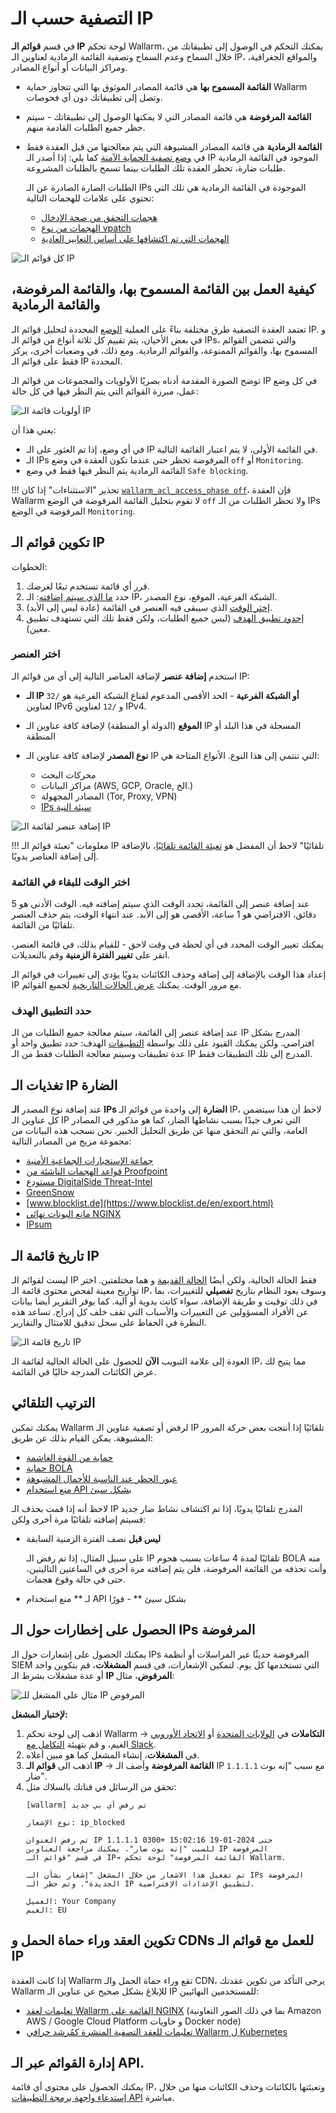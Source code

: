 # التصفية حسب الـ IP

في قسم **قوائم الـ IP** لوحة تحكم Wallarm، يمكنك التحكم في الوصول إلى تطبيقاتك من خلال السماح وعدم السماح وتصفية القائمة الرمادية لعناوين الـ IP، والمواقع الجغرافية، ومراكز البيانات أو أنواع المصادر.

* **القائمة المسموح بها** هي قائمة المصادر الموثوق بها التي تتجاوز حماية Wallarm وتصل إلى تطبيقاتك دون أي فحوصات.
* **القائمة المرفوضة** هي قائمة المصادر التي لا يمكنها الوصول إلى تطبيقاتك - سيتم حظر جميع الطلبات القادمة منهم.
* **القائمة الرمادية** هي قائمة المصادر المشبوهة التي يتم معالجتها من قبل العقدة فقط في [وضع تصفية الحماية الآمنة](../../admin-en/configure-wallarm-mode.md) كما يلي: إذا أصدر الـ IP الموجود في القائمة الرمادية طلبات ضارة، تحظر العقدة تلك الطلبات بينما تسمح بالطلبات المشروعة.

    الطلبات الضارة الصادرة عن الـ IPs الموجودة في القائمة الرمادية هي تلك التي تحتوي على علامات للهجمات التالية:

    * [هجمات التحقق من صحة الإدخال](../../attacks-vulns-list.md#input-validation-attacks)
    * [الهجمات من نوع vpatch](../rules/vpatch-rule.md)
    * [الهجمات التي تم اكتشافها على أساس التعابير العادية](../rules/regex-rule.md)

![كل قوائم الـ IP](../../images/user-guides/ip-lists/ip-lists-home-apps.png)

## كيفية العمل بين القائمة المسموح بها، والقائمة المرفوضة، والقائمة الرمادية

تعتمد العقدة التصفية طرق مختلفة بناءً على العملية [الوضع](../../admin-en/configure-wallarm-mode.md) المحددة لتحليل قوائم الـ IP. و في بعض الأحيان، يتم تقييم كل ثلاثة أنواع من قوائم الـ IPs، والتي تتضمن القوائم المسموح بها، والقوائم الممنوعة، والقوائم الرمادية. ومع ذلك، في وضعيات أخرى، يركز فقط على قوائم الـ IP المحددة.

توضح الصورة المقدمة أدناه بصريًا الأولويات والمجموعات من قوائم الـ IP في كل وضع عمل، مبرزة القوائم التي يتم النظر فيها في كل حالة:

![أولويات قائمة الـ IP](../../images/user-guides/ip-lists/ip-lists-priorities.png)

يعني هذا أن:

* في أي وضع، إذا تم العثور على الـ IP في القائمة الأولى، لا يتم اعتبار القائمة التالية.
* الـ IPs المرفوضة تحظر حتى عندما تكون العقدة في وضع `off` أو `Monitoring`.
* القائمة الرمادية يتم النظر فيها فقط في وضع `Safe blocking`.

!!! تحذير "الاستثناءات"
    إذا كان [`wallarm_acl_access_phase off`](../../admin-en/configure-parameters-en.md#wallarm_acl_access_phase)، فإن العقدة Wallarm لا تقوم بتحليل القائمة المرفوضة في الوضع `off` ولا تحظر الطلبات من الـ IPs المرفوضة في الوضع `Monitoring`.

## تكوين قوائم الـ IP

الخطوات:

1. قرر أي قائمة تستخدم تبعًا لغرضك.
1. حدد [ما الذي سيتم إضافته](#select-object): الـ IP، الشبكة الفرعية، الموقع، نوع المصدر.
1. [إختر الوقت](#select-time-to-stay-in-list) الذي سيبقى فيه العنصر في القائمة (عادة ليس إلى الأبد).
1. [إحدود تطبيق الهدف](#limit-by-target-application) (ليس جميع الطلبات، ولكن فقط تلك التي تستهدف تطبيق معين).

### اختر العنصر

استخدم **إضافة عنصر** لإضافة العناصر التالية إلى أي من قوائم الـ IP:

* **الـ IP أو الشبكة الفرعية** - الحد الأقصى المدعوم لقناع الشبكة الفرعية هو `/32` لعناوين IPv6 و `/12` لعناوين IPv4.

* **الموقع** (الدولة أو المنطقة) لإضافة كافة عناوين الـ IP المسجلة في هذا البلد أو المنطقة
* **نوع المصدر** لإضافة كافة عناوين الـ IP التي تنتمي إلى هذا النوع. الأنواع المتاحة هي:

    * محركات البحث
    * مراكز البيانات (AWS, GCP, Oracle, الخ.)
    * المصادر المجهولة (Tor, Proxy, VPN)
    * [IPs سيئة النية](#malicious-ip-feeds)

![إضافة عنصر لقائمة الـ IP](../../images/user-guides/ip-lists/add-ip-to-list.png)

!!! معلومات "تعبئة قوائم الـ IP تلقائيًا"
    لاحظ أن المفضل هو [تعبئة القائمة تلقائيًا](#automatic-listing)، بالإضافة إلى إضافة العناصر يدويًا.

### اختر الوقت للبقاء في القائمة

عند إضافة عنصر إلى القائمة، تحدد الوقت الذي سيتم إضافته فيه. الوقت الأدنى هو 5 دقائق، الافتراضي هو 1 ساعة، الأقصى هو إلى الأبد. عند انتهاء الوقت، يتم حذف العنصر تلقائيًا من القائمة.

يمكنك تغيير الوقت المحدد في أي لحظة في وقت لاحق - للقيام بذلك، في قائمة العنصر، انقر على **تغيير الفترة الزمنية** وقم بالتعديلات.

إعداد هذا الوقت بالإضافة إلى إضافة وحذف الكائنات يدويًا يؤدي إلى تغييرات في قوائم الـ IP مع مرور الوقت. يمكنك [عرض الحالات التاريخية](#ip-list-history) لجميع القوائم.

### حدد التطبيق الهدف

عند إضافة عنصر إلى القائمة، سيتم معالجة جميع الطلبات من الـ IP المدرج بشكل افتراضي. ولكن يمكنك القيود على ذلك بواسطة [التطبيقات](../../user-guides/settings/applications.md) الهدف: حدد تطبيق واحد أو عدة تطبيقات وسيتم معالجة الطلبات فقط من الـ IP المدرج إلى تلك التطبيقات فقط.

## تغذيات الـ IP الضارة

عند إضافة نوع المصدر **الـ IPs الضارة** إلى واحدة من قوائم الـ IP، لاحظ أن هذا سيتضمن كل عناوين الـ IP التي تعرف جيدًا بسبب نشاطها الضار، كما هو مذكور في المصادر العامة، والتي تم التحقق منها عن طريق التحليل الخبير. نحن نسحب هذه البيانات من مجموعة مزيج من المصادر التالية:

* [جماعة الإستخبارات الجماعية الأمنية](http://cinsscore.com/list/ci-badguys.txt)
* [قواعد الهجمات الناشئة من Proofpoint](https://rules.emergingthreats.net/blockrules/compromised-ips.txt)
* [مستودع DigitalSide Threat-Intel](http://osint.digitalside.it/Threat-Intel/lists/latestips.txt)
* [GreenSnow](https://blocklist.greensnow.co/greensnow.txt)
* [www.blocklist.de](https://www.blocklist.de/en/export.html)
* [مانع البوتات نهائي NGINX](https://github.com/mitchellkrogza/nginx-ultimate-bad-bot-blocker/blob/master/_generator_lists/bad-ip-addresses.list)
* [IPsum](https://github.com/stamparm/ipsum)

## تاريخ قائمة الـ IP

ليست لقوائم الـ IP فقط الحالة الحالية، ولكن أيضًا [الحالة القديمة](#select-time-to-stay-in-list) و هما مختلفتين. اختر تواريخ معينة لفحص محتوى قائمة الـ IP، وسوف يعود النظام بتاريخ **تفصيلي** للتغييرات، بما في ذلك توقيت و طريقة الإضافة، سواء كانت يدوية أو آلية. كما يوفر التقرير أيضا بيانات عن الأفراد المسؤولين عن التغييرات والأسباب التي تقف خلف كل إدراج. تساعد هذه النظرة في الحفاظ على سجل تدقيق للامتثال والتقارير.

![تاريخ قائمة الـ IP](../../images/user-guides/ip-lists/ip-list-history.png)

العودة إلى علامة التبويب **الآن** للحصول على الحالة الحالية لقائمة الـ IP، مما يتيح لك عرض الكائنات المدرجة حاليًا في القائمة.

## الترتيب التلقائي

يمكنك تمكين Wallarm لرفض أو تصفية عناوين الـ IP تلقائيًا إذا أنتجت بعض حركة المرور المشبوهة. يمكن القيام بذلك عن طريق:

* [حماية من القوة الغاشمة](../../admin-en/configuration-guides/protecting-against-bruteforce.md)
* [حماية BOLA](../../admin-en/configuration-guides/protecting-against-bola.md)
* [عبور الحظر عند الناسبة للأحمال المشبوهة](../../admin-en/configuration-guides/protecting-with-thresholds.md)
* [منع استخدام API بشكل سيئ](../../about-wallarm/api-abuse-prevention.md#how-api-abuse-prevention-works)

لاحظ أنه إذا قمت بحذف الـ IP المدرج تلقائيًا يدويًا، إذا تم اكتشاف نشاط ضار جديد فسيتم إضافته تلقائيًا مرة أخرى ولكن:

* **ليس قبل** نصف الفترة الزمنية السابقة

    على سبيل المثال، إذا تم رفض الـ IP تلقائيًا لمدة 4 ساعات بسبب هجوم BOLA منه وأنت تحذفه من القائمة المرفوضة، فلن يتم إضافته مرة أخرى في الساعتين التاليتين، حتى في حالة وقوع هجمات.

* لـ ** منع استخدام API بشكل سيئ ** - فورًا

## الحصول على إخطارات حول الـ IPs المرفوضة

يمكنك الحصول على إشعارات حول الـ IPs المرفوضة حديثًا عبر المراسلات أو أنظمة SIEM التي تستخدمها كل يوم. لتمكين الإشعارات، في قسم **المشغلات**، قم بتكوين واحد أو عدة مشغلات بشرط الـ **IP المرفوض**، مثال:

![مثال على المشغل للـ IP المرفوض](../../images/user-guides/triggers/trigger-example4.png)

**لإختبار المشغل:**

1. اذهب إلى لوحة تحكم Wallarm → **التكاملات** في [الولايات المتحدة](https://us1.my.wallarm.com/integrations/) أو [الاتحاد الأوروبي](https://my.wallarm.com/integrations/) الغيم، و قم بتهيئة [التكامل مع Slack](../../user-guides/settings/integrations/slack.md).
1. في **المشغلات**، إنشاء المشغل كما هو مبين أعلاه.
1. اذهب الى **قوائم الـ IP** → **القائمة المرفوضة** وأضف الـ IP `1.1.1.1` مع سبب "إنه بوت ضار".
1. تحقق من الرسائل في قناتك بالسلاك مثل:
    ```
    [wallarm] تم رفض آي بي جديد
    
    نوع الإشعار: ip_blocked

    تم رفض العنوان IP 1.1.1.1 حتى 2024-01-19 15:02:16 +0300 
    للسبب "إنه بوت ضار". يمكنك مراجعة العناوين IP المرفوضة
    في قسم "قوائم الـ IP→ القائمة المرفوضة" لوحة تحكم Wallarm.

    تم تفعيل هذا الاشعار من خلال المشغل "إشعار بشأن الـ IPs المرفوضة الجديدة". وتم حظر الـ IP لتطبيق الإعدادات الإفتراضية.

    العميل: Your Company
    الغيم: EU
    ```

## تكوين العقد وراء حماة الحمل و CDNs للعمل مع قوائم الـ IP

إذا كانت العقدة Wallarm تقع وراء حماة الحمل والـ CDN، يرجى التأكد من تكوين عقدتك Wallarm للإبلاغ بشكل صحيح عن عناوين الـ IP للمستخدمين النهائيين:

* [تعليمات لعقد Wallarm القائمة على NGINX](../../admin-en/using-proxy-or-balancer-en.md) (بما في ذلك الصور التعاونية Amazon AWS / Google Cloud Platform و حاويات Docker node)
* [تعليمات للعقد التصفية المنشرة كمُرشد حرافي Wallarm ل Kubernetes](../../admin-en/configuration-guides/wallarm-ingress-controller/best-practices/report-public-user-ip.md)

## إدارة القوائم عبر الـ API.

يمكنك الحصول على محتوى أي قائمة IP، وتعبئتها بالكائنات وحذف الكائنات منها من خلال [إستدعاء واجهة برمجة التطبيقات API](../../api/request-examples.md#api-calls-to-get-populate-and-delete-ip-list-objects) مباشرة.
